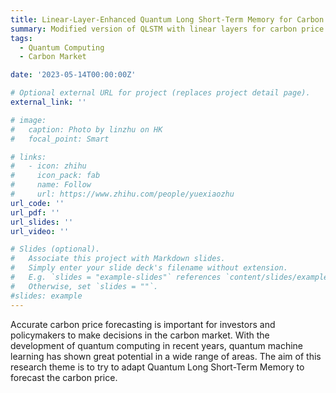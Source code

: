 ```yaml
---
title: Linear-Layer-Enhanced Quantum Long Short-Term Memory for Carbon Price Forecasting
summary: Modified version of QLSTM with linear layers for carbon price forecasting.
tags:
  - Quantum Computing
  - Carbon Market

date: '2023-05-14T00:00:00Z'

# Optional external URL for project (replaces project detail page).
external_link: ''

# image:
#   caption: Photo by linzhu on HK
#   focal_point: Smart

# links:
#   - icon: zhihu
#     icon_pack: fab
#     name: Follow
#     url: https://www.zhihu.com/people/yuexiaozhu
url_code: ''
url_pdf: ''
url_slides: ''
url_video: ''

# Slides (optional).
#   Associate this project with Markdown slides.
#   Simply enter your slide deck's filename without extension.
#   E.g. `slides = "example-slides"` references `content/slides/example-slides.md`.
#   Otherwise, set `slides = ""`.
#slides: example
---
```


Accurate carbon price forecasting is important for investors and policymakers to make decisions in the carbon market. With the development of quantum computing in recent years, quantum machine learning has shown great potential in a wide range of areas. The aim of this research theme is to try to adapt Quantum Long Short-Term Memory to forecast the carbon price.
